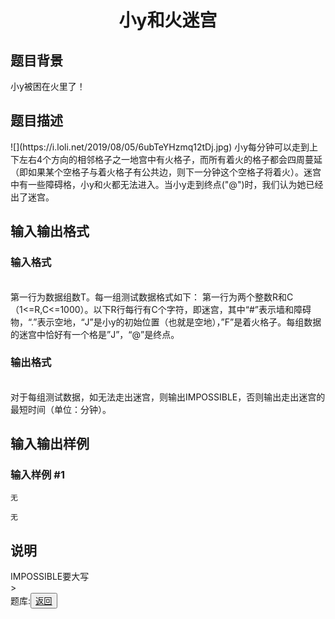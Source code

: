 <html>
	<head>
		<title>disiti</title>
	</head>
	<body>
		<center><h1>小y和火迷宫</h1></center>
		<h2>题目背景</h2>
		<div>小y被困在火里了！</div>
		<h2>题目描述</h2>
		<div>![](https://i.loli.net/2019/08/05/6ubTeYHzmq12tDj.jpg)	小y每分钟可以走到上下左右4个方向的相邻格子之一地宫中有火格子，而所有着火的格子都会四周蔓延（即如果某个空格子与着火格子有公共边，则下一分钟这个空格子将着火）。迷宫中有一些障碍格，小y和火都无法进入。当小y走到终点("@")时，我们认为她已经出了迷宫。</div>
		<h2>输入输出格式</h2>
		<h3>输入格式</h3>
		<br />
		<div>第一行为数据组数T。每一组测试数据格式如下： 第一行为两个整数R和C（1<=R,C<=1000）。以下R行每行有C个字符，即迷宫，其中“#”表示墙和障碍物，“.”表示空地，“J”是小y的初始位置（也就是空地），”F”是着火格子。每组数据的迷宫中恰好有一个格是”J”，“@”是终点。</div>
		<h3>输出格式</h3>
		<br/>
		<div>对于每组测试数据，如无法走出迷宫，则输出IMPOSSIBLE，否则输出走出迷宫的最短时间（单位：分钟）。</div>
		<h2>输入输出样例</h2>
		<h3>输入样例 #1</h3>
		<pre><code>无</code></pre>
		<pre><code>无</code></pre>
		<h2>说明</h2>
		<div>IMPOSSIBLE要大写</div>
		><div>题库:<button title="back"><a href="https://zhouningyuan1234.github.io/tiku/"><span class="purple">返回</span></a></button></div>
	</body>
</html>
